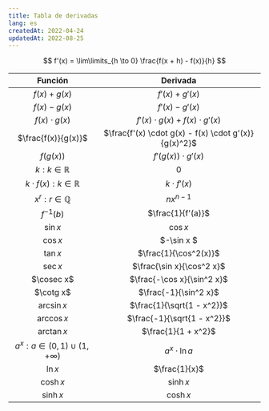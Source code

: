 ```yaml
---
title: Tabla de derivadas
lang: es
createdAt: 2022-04-24
updatedAt: 2022-08-25
---
```


$$
f'(x) = \lim\limits_{h \to 0} \frac{f(x + h) - f(x)}{h}
$$

|                Función                 |                       Derivada                       |
| :------------------------------------: | :--------------------------------------------------: |
|             $f(x) + g(x)$              |                   $f'(x) + g'(x)$                    |
|             $f(x) - g(x)$              |                   $f'(x) - g'(x)$                    |
|           $f(x) \cdot g(x)$            |        $f'(x) \cdot g(x) + f(x) \cdot g'(x)$         |
|          $\frac{f(x)}{g(x)}$           | $\frac{f'(x) \cdot g(x) - f(x) \cdot g'(x)}{g(x)^2}$ |
|               $f(g(x))$                |                $f'(g(x)) \cdot g'(x)$                |
|         $k : k \in \mathbb{R}$         |                         $0$                          |
|   $k \cdot f(x) : k \in \mathbb{R}$    |                   $k \cdot f'(x)$                    |
|        $x^r : r \in \mathbb{Q}$        |                      $nx^{n-1}$                      |
|              $f^{-1}(b)$               |                  $\frac{1}{f'(a)}$                   |
|                $\sin x$                |                       $\cos x$                       |
|                $\cos x$                |                      $-\sin x $                      |
|                $\tan x$                |                $\frac{1}{\cos^2(x)}$                 |
|                $\sec x$                |              $\frac{\sin x}{\cos^2 x}$               |
|               $\cosec x$               |              $\frac{-\cos x}{\sin^2 x}$              |
|               $\cotg x$                |                $\frac{-1}{\sin^2 x}$                 |
|              $\arcsin x$               |              $\frac{1}{\sqrt{1 - x^2}}$              |
|              $\arccos x$               |             $\frac{-1}{\sqrt{1 - x^2}}$              |
|              $\arctan x$               |                 $\frac{1}{1 + x^2}$                  |
| $a^x : a \in (0, 1) \cup (1, +\infty)$ |                  $a^x \cdot \ln a$                   |
|                $\ln x$                 |                    $\frac{1}{x}$                     |
|               $\cosh x$                |                      $\sinh x$                       |
|               $\sinh x$                |                      $\cosh x$                       |
